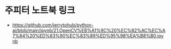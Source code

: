 # 주피터 노트북 링크
* https://github.com/jerrytohub/python-ai/blob/main/ipynb/21.OpenCV%EB%A1%9C%20%EC%82%AC%EC%A7%84%20%ED%83%90%EC%83%89%ED%95%98%EA%B8%B0.ipynb
